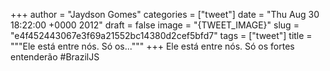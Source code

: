 
+++
author = "Jaydson Gomes"
categories = ["tweet"]
date = "Thu Aug 30 18:22:00 +0000 2012"
draft = false
image = "{TWEET_IMAGE}"
slug = "e4f452443067e3f69a21552bc14380d2cef5bfd7"
tags = ["tweet"]
title = """Ele está entre nós. Só os..."""
+++
Ele está entre nós. Só os fortes entenderão #BrazilJS
